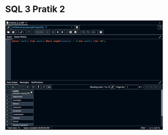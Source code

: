 # SQL 3 Pratik 2
![Örnek Resim](https://github.com/OsmanOzyasar/SQL_projects/blob/main/SQL_3/SQL3_Pratik_2/image(2).png)
